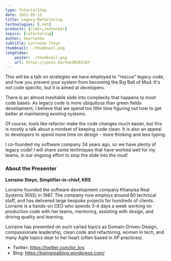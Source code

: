 ```yaml
---
type: TutorialStep
date: 2021-05-12
title: Legacy Refactoring
technologies: [.net]
products: [rider,resharper]
topics: [refactoring]
author: maartenba
subtitle: Lorraine Steyn
thumbnail: ./thumbnail.png
longVideo: 
    poster: ./thumbnail.png
    url: https://youtu.be/VaeZW1RISAY
---
```


This will be a talk on strategies we have employed to "rescue" legacy code, and how you prevent your system from becoming the Big Ball of Mud. It's not code specific, but it is aimed at developers.

There is an almost inevitable slide into complexity that happens to most code bases. As legacy code is more ubiquitous than green fields development, I believe that we spend too little time figuring out how to get better at maintaining existing systems.

Of course, tools like refactor make the code changes much easier, but this is mostly a talk about a mindset of keeping code clean. It is also an appeal to developers to spend more time on design - more thinking and less typing.

I co-founded my software company 34 years ago, so we have plenty of legacy code! I will share some techniques that have worked well for my teams, in our ongoing effort to stop the slide into the mud!

### About the Presenter

**Lorraine Steyn, Simplifier-in-chief, KRS**

Lorraine founded the software development company Khanyisa Real Systems (KRS) in 1987. The company now employs around 60 technical staff, and has delivered large bespoke projects for hundreds of clients. Lorraine is a hands-on CEO who spends 3-4 days a week working on production code with her teams, mentoring, assisting with design, and driving quality and learning.

Lorraine has presented on such varied topics as Domain-Driven-Design, compassionate leadership, clean code and refactoring, women in tech, and many Agile topics dear to her heart (often based in XP practices).

* Twitter: https://twitter.com/lor_krs
* Blog: https://beingrealblog.wordpress.com/